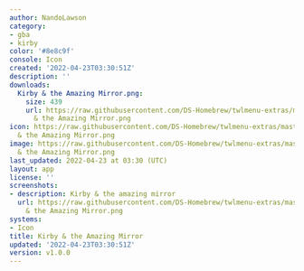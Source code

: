 ```yaml
---
author: NandoLawson
category:
- gba
- kirby
color: '#8e8c9f'
console: Icon
created: '2022-04-23T03:30:51Z'
description: ''
downloads:
  Kirby & the Amazing Mirror.png:
    size: 439
    url: https://raw.githubusercontent.com/DS-Homebrew/twlmenu-extras/master/_nds/TWiLightMenu/icons/Kirby
      & the Amazing Mirror.png
icon: https://raw.githubusercontent.com/DS-Homebrew/twlmenu-extras/master/_nds/TWiLightMenu/icons/Kirby
  & the Amazing Mirror.png
image: https://raw.githubusercontent.com/DS-Homebrew/twlmenu-extras/master/_nds/TWiLightMenu/icons/Kirby
  & the Amazing Mirror.png
last_updated: 2022-04-23 at 03:30 (UTC)
layout: app
license: ''
screenshots:
- description: Kirby & the amazing mirror
  url: https://raw.githubusercontent.com/DS-Homebrew/twlmenu-extras/master/_nds/TWiLightMenu/icons/Kirby
    & the Amazing Mirror.png
systems:
- Icon
title: Kirby & the Amazing Mirror
updated: '2022-04-23T03:30:51Z'
version: v1.0.0
---
```

